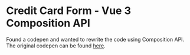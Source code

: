 # Credit Card Form - Vue 3 Composition API

Found a codepen and wanted to rewrite the code using Composition API. The original codepen can be found [here](https://codepen.io/Pedro_ramos/pen/OJPMVYp).

